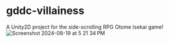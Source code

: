 # gddc-villainess
A Unity2D project for the side-scrolling RPG Otome Isekai game!
![Screenshot 2024-08-19 at 5 21 34 PM](https://github.com/user-attachments/assets/e86e2a19-f640-4045-95fc-f9bdf36c2ec9)
